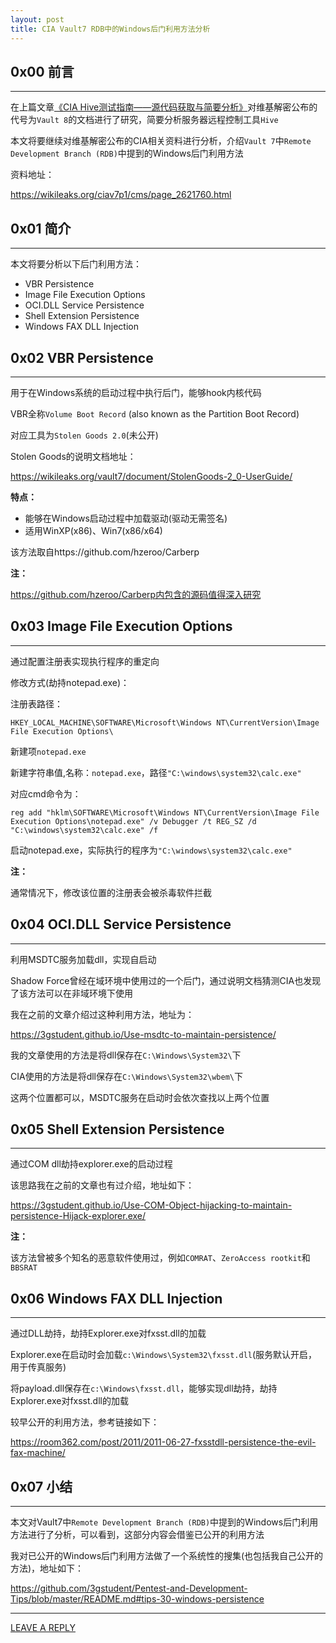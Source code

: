 ```yaml
---
layout: post
title: CIA Vault7 RDB中的Windows后门利用方法分析
---
```


## 0x00 前言
---

在上篇文章[《CIA Hive测试指南——源代码获取与简要分析》](https://3gstudent.github.io/3gstudent.github.io/CIA-Hive%E6%B5%8B%E8%AF%95%E6%8C%87%E5%8D%97-%E6%BA%90%E4%BB%A3%E7%A0%81%E8%8E%B7%E5%8F%96%E4%B8%8E%E7%AE%80%E8%A6%81%E5%88%86%E6%9E%90/)对维基解密公布的代号为`Vault 8`的文档进行了研究，简要分析服务器远程控制工具`Hive`

本文将要继续对维基解密公布的CIA相关资料进行分析，介绍`Vault 7`中`Remote Development Branch (RDB)`中提到的Windows后门利用方法

资料地址：

https://wikileaks.org/ciav7p1/cms/page_2621760.html

## 0x01 简介
---

本文将要分析以下后门利用方法：

- VBR Persistence
- Image File Execution Options
- OCI.DLL Service Persistence
- Shell Extension Persistence
- Windows FAX DLL Injection

## 0x02 VBR Persistence
---

用于在Windows系统的启动过程中执行后门，能够hook内核代码

VBR全称`Volume Boot Record` (also known as the Partition Boot Record) 

对应工具为`Stolen Goods 2.0`(未公开)

Stolen Goods的说明文档地址：

https://wikileaks.org/vault7/document/StolenGoods-2_0-UserGuide/

**特点：**

- 能够在Windows启动过程中加载驱动(驱动无需签名)
- 适用WinXP(x86)、Win7(x86/x64)

该方法取自https://github.com/hzeroo/Carberp

**注：**

https://github.com/hzeroo/Carberp内包含的源码值得深入研究

## 0x03 Image File Execution Options
---

通过配置注册表实现执行程序的重定向

修改方式(劫持notepad.exe)：

注册表路径：

`HKEY_LOCAL_MACHINE\SOFTWARE\Microsoft\Windows NT\CurrentVersion\Image File Execution Options\`

新建项`notepad.exe`

新建字符串值,名称：`notepad.exe`，路径`"C:\windows\system32\calc.exe"`

对应cmd命令为：

```
reg add "hklm\SOFTWARE\Microsoft\Windows NT\CurrentVersion\Image File Execution Options\notepad.exe" /v Debugger /t REG_SZ /d "C:\windows\system32\calc.exe" /f
```

启动notepad.exe，实际执行的程序为`"C:\windows\system32\calc.exe"`

**注：**

通常情况下，修改该位置的注册表会被杀毒软件拦截

## 0x04 OCI.DLL Service Persistence
---

利用MSDTC服务加载dll，实现自启动

Shadow Force曾经在域环境中使用过的一个后门，通过说明文档猜测CIA也发现了该方法可以在非域环境下使用

我在之前的文章介绍过这种利用方法，地址为：

https://3gstudent.github.io/Use-msdtc-to-maintain-persistence/

我的文章使用的方法是将dll保存在`C:\Windows\System32\`下

CIA使用的方法是将dll保存在`C:\Windows\System32\wbem\`下

这两个位置都可以，MSDTC服务在启动时会依次查找以上两个位置


## 0x05 Shell Extension Persistence
---

通过COM dll劫持explorer.exe的启动过程

该思路我在之前的文章也有过介绍，地址如下：

https://3gstudent.github.io/Use-COM-Object-hijacking-to-maintain-persistence-Hijack-explorer.exe/

**注：**

该方法曾被多个知名的恶意软件使用过，例如`COMRAT`、`ZeroAccess rootkit`和`BBSRAT`


## 0x06 Windows FAX DLL Injection
---

通过DLL劫持，劫持Explorer.exe对fxsst.dll的加载

Explorer.exe在启动时会加载`c:\Windows\System32\fxsst.dll`(服务默认开启，用于传真服务)

将payload.dll保存在`c:\Windows\fxsst.dll`，能够实现dll劫持，劫持Explorer.exe对fxsst.dll的加载

较早公开的利用方法，参考链接如下：

https://room362.com/post/2011/2011-06-27-fxsstdll-persistence-the-evil-fax-machine/

## 0x07 小结
---

本文对Vault7中`Remote Development Branch (RDB)`中提到的Windows后门利用方法进行了分析，可以看到，这部分内容会借鉴已公开的利用方法

我对已公开的Windows后门利用方法做了一个系统性的搜集(也包括我自己公开的方法)，地址如下：

https://github.com/3gstudent/Pentest-and-Development-Tips/blob/master/README.md#tips-30-windows-persistence

---


[LEAVE A REPLY](https://github.com/3gstudent/feedback/issues/new)




